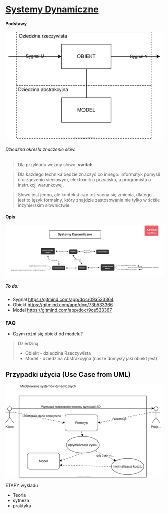 # [Systemy Dynamiczne](https://drive.google.com/drive/folders/18SL_04ZJZEdssj8nQ3870lcomgU-SiBl?usp=sharing)
#### Podstawy 
[
![Systemy Dynamiczne](docs/SDM.svg)
](https://drive.google.com/file/d/1Ed_OcE8szFmOquqJNxDQRGswGA26TAQb/view?usp=sharing)
###### Dziedzna określa znaczenie słów.
> Dla przykładu weźmy słowo: **switch**

> Dla każdego technika będzie znaczyć co innego: informatyk pomyśli o urządzeniu sieciowym, elektronik o przycisku, a programista o instrukcji warunkowej.

> Słowo jest jedno, ale kontekst czy też scena się zmienia, dlatego ... jest to język formalny, który znajdzie zastosowanie nie tylko w ściśle inżynierskim słownictwie.
#### Opis
[
    ![Systemy Dynamiczne](docs/SD.png)
](https://drive.google.com/open?id=1aEgnCcPuFS5yrVLVuNkRwuGep-yxadW5)

##### To do:
- Sygnał  https://gitmind.com/app/doc/09a533364
- Obiekt https://gitmind.com/app/doc/73b533366
- Model https://gitmind.com/app/doc/9ce533367

### FAQ
- Czym różni się obiekt od modelu?
> Dziedziną
>   * Obiekt - dziedzina Rzeczywista
>   * Model - dziedzina Abstrakcyjna (nasze domysły jaki obiekt jest)

## Przypadki użycia (Use Case from UML)
![Systemy Dynamiczne](docs/UC.svg)

ETAPY wykładu
  - Teoria
  - sytneza
  - praktyka
